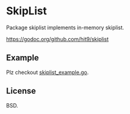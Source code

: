 SkipList
========

Package skiplist implements in-memory skiplist.

https://godoc.org/github.com/hit9/skiplist

Example
-------

Plz checkout [skiplist_example.go](skiplist_example.go).

License
-------

BSD.

